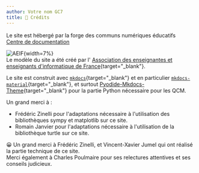 ```yaml
---
author: Votre nom GC7
title: 👏 Crédits
---
```


Le site est hébergé par la forge des communs numériques éducatifs <a href="https://docs.forge.apps.education.fr/">
<span aria-label="Avatar" aria-hidden="true" data-type="round" data-color="3" class="_avatar_k41ul_17 mx_BaseAvatar" style="--cpd-avatar-size: 16px;"><img loading="lazy" alt="" src="https://matrix.agent.education.tchap.gouv.fr/_matrix/media/v3/thumbnail/matrix.agent.education.tchap.gouv.fr/de0e2fe63b40dd452178360baa3ff29ba16d8b98?width=16&amp;height=16&amp;method=crop" crossorigin="anonymous" referrerpolicy="no-referrer" class="_image_k41ul_49" data-type="round" width="16px" height="16px" alt="logo" title='oki'></span><span class="mx_Pill_text">Centre de documentation</span></a>

![AEIF](../assets/images/logo_aeif_300.png){width=7%}    
Le modèle du site a été créé par l'  [Association des enseignantes et enseignants d'informatique de France](https://aeif.fr/index.php/category/non-classe/){target="_blank"}.  


Le site est construit avec [`mkdocs`](https://www.mkdocs.org/){target="_blank"} et en particulier [`mkdocs-material`](https://squidfunk.github.io/mkdocs-material/){target="_blank"}, et surtout [Pyodide-Mkdocs-Theme](https://frederic-zinelli.gitlab.io/pyodide-mkdocs-theme/){target="_blank"} pour la partie Python nécessaire pour les QCM.

Un grand merci à :

* Frédéric Zinelli pour l'adaptations nécessaire à l'utilisation des bibliothèques sympy et matplotlib sur ce site.
* Romain Janvier pour l'adaptations nécessaire à l'utilisation de la bibliothèque turtle sur ce site.

😀 Un grand merci à Frédéric Zinelli, et Vincent-Xavier Jumel qui ont réalisé la partie technique de ce site.   
Merci également à Charles Poulmaire pour ses relectures attentives et ses conseils judicieux.



